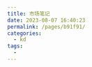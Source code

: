```yaml
---
title: 市场笔记
date: 2023-08-07 16:40:23
permalink: /pages/b91f91/
categories:
  - kd
tags:
  - 
---
```


